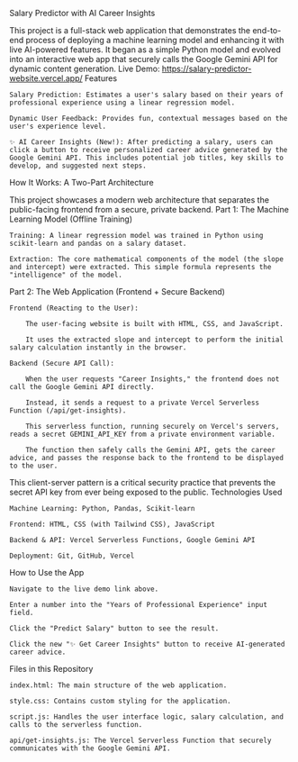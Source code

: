 Salary Predictor with AI Career Insights

This project is a full-stack web application that demonstrates the end-to-end process of deploying a machine learning model and enhancing it with live AI-powered features. It began as a simple Python model and evolved into an interactive web app that securely calls the Google Gemini API for dynamic content generation.
Live Demo: https://salary-predictor-website.vercel.app/
Features

    Salary Prediction: Estimates a user's salary based on their years of professional experience using a linear regression model.

    Dynamic User Feedback: Provides fun, contextual messages based on the user's experience level.

    ✨ AI Career Insights (New!): After predicting a salary, users can click a button to receive personalized career advice generated by the Google Gemini API. This includes potential job titles, key skills to develop, and suggested next steps.

How It Works: A Two-Part Architecture

This project showcases a modern web architecture that separates the public-facing frontend from a secure, private backend.
Part 1: The Machine Learning Model (Offline Training)

    Training: A linear regression model was trained in Python using scikit-learn and pandas on a salary dataset.

    Extraction: The core mathematical components of the model (the slope and intercept) were extracted. This simple formula represents the "intelligence" of the model.

Part 2: The Web Application (Frontend + Secure Backend)

    Frontend (Reacting to the User):

        The user-facing website is built with HTML, CSS, and JavaScript.

        It uses the extracted slope and intercept to perform the initial salary calculation instantly in the browser.

    Backend (Secure API Call):

        When the user requests "Career Insights," the frontend does not call the Google Gemini API directly.

        Instead, it sends a request to a private Vercel Serverless Function (/api/get-insights).

        This serverless function, running securely on Vercel's servers, reads a secret GEMINI_API_KEY from a private environment variable.

        The function then safely calls the Gemini API, gets the career advice, and passes the response back to the frontend to be displayed to the user.

This client-server pattern is a critical security practice that prevents the secret API key from ever being exposed to the public.
Technologies Used

    Machine Learning: Python, Pandas, Scikit-learn

    Frontend: HTML, CSS (with Tailwind CSS), JavaScript

    Backend & API: Vercel Serverless Functions, Google Gemini API

    Deployment: Git, GitHub, Vercel

How to Use the App

    Navigate to the live demo link above.

    Enter a number into the "Years of Professional Experience" input field.

    Click the "Predict Salary" button to see the result.

    Click the new "✨ Get Career Insights" button to receive AI-generated career advice.

Files in this Repository

    index.html: The main structure of the web application.

    style.css: Contains custom styling for the application.

    script.js: Handles the user interface logic, salary calculation, and calls to the serverless function.

    api/get-insights.js: The Vercel Serverless Function that securely communicates with the Google Gemini API.

